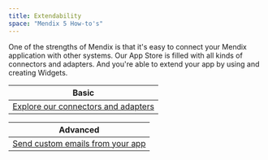 ```yaml
---
title: Extendability
space: "Mendix 5 How-to's"
---
```


One of the strengths of Mendix is that it's easy to connect your Mendix application with other systems. Our App Store is filled with all kinds of connectors and adapters. And you're able to extend your app by using and creating Widgets.

| Basic
| -----------------------
| [Explore our connectors and adapters](explore-our-connectors-and-adapters)

| Advanced
| ----------------------
| [Send custom emails from your app](send-custom-emails-from-your-app)
